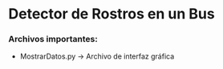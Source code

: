 # Detector de Rostros en un Bus

### Archivos importantes:
* MostrarDatos.py -> Archivo de interfaz gráfica
